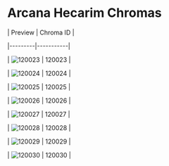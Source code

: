 # Arcana Hecarim Chromas


| Preview | Chroma ID |

|---------|-----------|

| ![120023](https://raw.communitydragon.org/latest/plugins/rcp-be-lol-game-data/global/default/v1/champion-chroma-images/120/120023.png) | 120023 |

| ![120024](https://raw.communitydragon.org/latest/plugins/rcp-be-lol-game-data/global/default/v1/champion-chroma-images/120/120024.png) | 120024 |

| ![120025](https://raw.communitydragon.org/latest/plugins/rcp-be-lol-game-data/global/default/v1/champion-chroma-images/120/120025.png) | 120025 |

| ![120026](https://raw.communitydragon.org/latest/plugins/rcp-be-lol-game-data/global/default/v1/champion-chroma-images/120/120026.png) | 120026 |

| ![120027](https://raw.communitydragon.org/latest/plugins/rcp-be-lol-game-data/global/default/v1/champion-chroma-images/120/120027.png) | 120027 |

| ![120028](https://raw.communitydragon.org/latest/plugins/rcp-be-lol-game-data/global/default/v1/champion-chroma-images/120/120028.png) | 120028 |

| ![120029](https://raw.communitydragon.org/latest/plugins/rcp-be-lol-game-data/global/default/v1/champion-chroma-images/120/120029.png) | 120029 |

| ![120030](https://raw.communitydragon.org/latest/plugins/rcp-be-lol-game-data/global/default/v1/champion-chroma-images/120/120030.png) | 120030 |